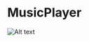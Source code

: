 # MusicPlayer

![Alt text](relative%20/app/src/main/res/drawable/ibrahim-music-player.JPG?raw=true "Title")





